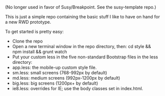 (No longer used in favor of Susy/Breakpoint. See the susy-template repo.)

This is just a simple repo containing the basic stuff I like to have on hand for a new RWD prototype.

To get started is pretty easy:
- Clone the repo
- Open a new terminal window in the repo directory, then:
    cd style && npm install && grunt watch
- Put your custom less in the five non-standard Bootstrap files in the less directory:
- app.less: the mobile-up custom style file.
- sm.less: small screens (768-992px by default)
- md.less: medium screens (992px-1200px by default)
- big.less: big screens (1200px+ by default)
- ie8.less: overrides for IE; use the body classes set in index.html.
